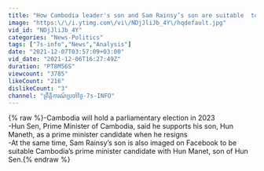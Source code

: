 ```yaml
---
title: "How Cambodia leader's son and Sam Rainsy’s son are suitable  to be Prime Minister candidate?"
image: "https:\/\/i.ytimg.com\/vi\/NDjJliJb_4Y\/hqdefault.jpg"
vid_id: "NDjJliJb_4Y"
categories: "News-Politics"
tags: ["7s-info","News","Analysis"]
date: "2021-12-07T03:57:09+03:00"
vid_date: "2021-12-06T16:27:49Z"
duration: "PT8M56S"
viewcount: "3785"
likeCount: "216"
dislikeCount: "3"
channel: "ព្រឹត្តិការណ៍ប្រចាំថ្ងៃ-7s-INFO"
---
```

{% raw %}-Cambodia will hold a parliamentary election in 2023<br />-Hun Sen, Prime Minister of Cambodia, said he supports his son, Hun Maneth, as a prime minister candidate when he resigns<br />-At the same time, Sam Rainsy’s son is also imaged on Facebook to be suitable Cambodia’s prime minister candidate with Hun Manet, son of Hun Sen.{% endraw %}
